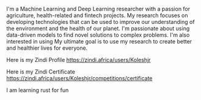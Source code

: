 I'm a Machine Learning and Deep Learning researcher with a passion for agriculture, health-related and fintech projects. My research focuses on developing technologies that can be used to improve our understanding of the environment and the health of our planet. I'm passionate about using data-driven models to find novel solutions to complex problems. I'm also interested in using My ultimate goal is to use my research to create better and healthier lives for everyone.

Here is my Zindi Profile
https://zindi.africa/users/Koleshjr

Here is my Zindi Certificate
https://zindi.africa/users/Koleshjr/competitions/certificate

I am learning rust for fun

<!---
koleshjr/koleshjr is a ✨ special ✨ repository because its `README.md` (this file) appears on your GitHub profile.
You can click the Preview link to take a look at your changes.
--->
